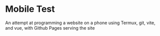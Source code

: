 # Mobile Test

An attempt at programming a website on a phone using Termux, git, vite, and vue, with Github Pages serving the site
